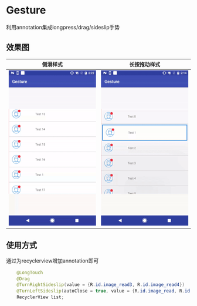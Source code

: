 # Gesture
利用annotation集成longpress/drag/sideslip手势

## 效果图

| 侧滑样式 | 长按拖动样式 |
| ------------ | ------------- |
| ![Demo gif](https://github.com/Abeltongtong/Gesture/blob/master/sideslip.gif) | ![Demo gif](https://github.com/Abeltongtong/Gesture/blob/master/longpressdrag.gif)  |

## 使用方式
通过为recyclerview增加annotation即可
```java
    @LongTouch
    @Drag
    @TurnRightSideslip(value = {R.id.image_read3, R.id.image_read4})
    @TurnLeftSideslip(autoClose = true, value = {R.id.image_read, R.id.image_read2})
    RecyclerView list;
```
